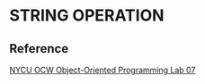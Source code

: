 # STRING OPERATION

## Reference

[NYCU OCW Object-Oriented Programming Lab 07](https://ocw.nycu.edu.tw/course/oop002/LAB_07.pdf)

